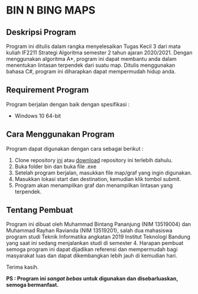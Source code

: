 # BIN N BING MAPS

## Deskripsi Program

Program ini ditulis dalam rangka menyelesaikan Tugas Kecil 3 dari mata kuliah IF2211 Strategi Algoritma semester 2 tahun ajaran 2020/2021. Dengan menggunakan algoritma A*, program ini dapat membantu anda dalam menentukan lintasan terpendek dari suatu map. Ditulis menggunakan bahasa C#, program ini diharapkan dapat mempermudah hidup anda.

## Requirement Program

Program berjalan dengan baik dengan spesifikasi :
- Windows 10 64-bit

## Cara Menggunakan Program

Program dapat digunakan dengan cara sebagai berikut :
1. Clone repository [ini](https://github.com/bintangpananjung/Tucil3Stima) atau [download](https://github.com/bintangpananjung/Tucil3Stima/archive/refs/heads/main.zip) repository ini terlebih dahulu.
2. Buka folder bin dan buka file <namafile>.exe
3. Setelah program berjalan, masukkan file map/graf yang ingin digunakan.
4. Masukkan lokasi start dan destination, kemudian klik tombol submit.
5. Program akan menampilkan graf dan menampilkan lintasan yang terpendek.

## Tentang Pembuat

Program ini dibuat oleh Muhammad Bintang Pananjung (NIM 13519004) dan Muhammad Rayhan Ravianda (NIM 13519201), salah dua mahasiswa program studi Teknik Informatika angkatan 2019 Institut Teknologi Bandung yang saat ini sedang menjalankan studi di semester 4. Harapan pembuat semoga program ini dapat dijadikan referensi dan mempermudah bagi masyarakat luas dan dapat dikembangkan lebih jauh di kemudian hari. 

Terima kasih.
 
**PS : Program ini _sangat bebas_ untuk digunakan dan disebarluaskan, semoga bermanfaat.**
